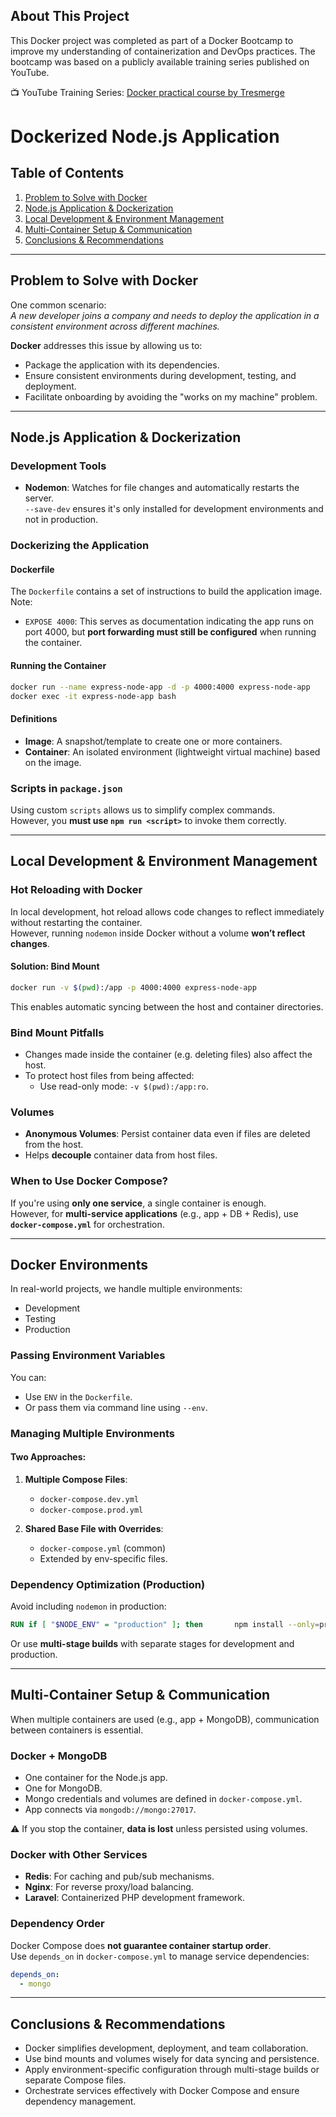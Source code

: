 ## About This Project

This Docker project was completed as part of a Docker Bootcamp to improve my understanding of containerization and DevOps practices. The bootcamp was based on a publicly available training series published on YouTube.

📺 YouTube Training Series: [Docker practical course by Tresmerge](https://youtu.be/tHP5IWfqPKk?si=SxOaRohRoFouyyJ5)





# Dockerized Node.js Application



## Table of Contents
1. [Problem to Solve with Docker](#problem-to-solve-with-docker)
2. [Node.js Application & Dockerization](#nodejs-application--dockerization)
3. [Local Development & Environment Management](#local-development--environment-management)
4. [Multi-Container Setup & Communication](#multi-container-setup--communication)
5. [Conclusions & Recommendations](#conclusions--recommendations)

---

## Problem to Solve with Docker

One common scenario:  
*A new developer joins a company and needs to deploy the application in a consistent environment across different machines.*

**Docker** addresses this issue by allowing us to:
- Package the application with its dependencies.
- Ensure consistent environments during development, testing, and deployment.
- Facilitate onboarding by avoiding the "works on my machine" problem.

---

## Node.js Application & Dockerization

### Development Tools

- **Nodemon**: Watches for file changes and automatically restarts the server.  
  `--save-dev` ensures it's only installed for development environments and not in production.

### Dockerizing the Application

#### Dockerfile

The `Dockerfile` contains a set of instructions to build the application image.  
Note:
- `EXPOSE 4000`: This serves as documentation indicating the app runs on port 4000, but **port forwarding must still be configured** when running the container.

#### Running the Container

```bash
docker run --name express-node-app -d -p 4000:4000 express-node-app
docker exec -it express-node-app bash
```

#### Definitions

- **Image**: A snapshot/template to create one or more containers.
- **Container**: An isolated environment (lightweight virtual machine) based on the image.

### Scripts in `package.json`

Using custom `scripts` allows us to simplify complex commands.  
However, you **must use `npm run <script>`** to invoke them correctly.

---

## Local Development & Environment Management

### Hot Reloading with Docker

In local development, hot reload allows code changes to reflect immediately without restarting the container.  
However, running `nodemon` inside Docker without a volume **won’t reflect changes**.

#### Solution: Bind Mount

```bash
docker run -v $(pwd):/app -p 4000:4000 express-node-app
```

This enables automatic syncing between the host and container directories.

### Bind Mount Pitfalls

- Changes made inside the container (e.g. deleting files) also affect the host.
- To protect host files from being affected:
  - Use read-only mode: `-v $(pwd):/app:ro`.

### Volumes

- **Anonymous Volumes**: Persist container data even if files are deleted from the host.
- Helps **decouple** container data from host files.

### When to Use Docker Compose?

If you're using **only one service**, a single container is enough.  
However, for **multi-service applications** (e.g., app + DB + Redis), use **`docker-compose.yml`** for orchestration.

---

## Docker Environments

In real-world projects, we handle multiple environments:
- Development
- Testing
- Production

### Passing Environment Variables

You can:
- Use `ENV` in the `Dockerfile`.
- Or pass them via command line using `--env`.

### Managing Multiple Environments

#### Two Approaches:

1. **Multiple Compose Files**:
   - `docker-compose.dev.yml`
   - `docker-compose.prod.yml`

2. **Shared Base File with Overrides**:
   - `docker-compose.yml` (common)
   - Extended by env-specific files.

### Dependency Optimization (Production)

Avoid including `nodemon` in production:

```dockerfile
RUN if [ "$NODE_ENV" = "production" ]; then       npm install --only=production;     else       npm install;     fi
```

Or use **multi-stage builds** with separate stages for development and production.

---

## Multi-Container Setup & Communication

When multiple containers are used (e.g., app + MongoDB), communication between containers is essential.

### Docker + MongoDB

- One container for the Node.js app.
- One for MongoDB.
- Mongo credentials and volumes are defined in `docker-compose.yml`.
- App connects via `mongodb://mongo:27017`.

⚠️ If you stop the container, **data is lost** unless persisted using volumes.

### Docker with Other Services

- **Redis**: For caching and pub/sub mechanisms.
- **Nginx**: For reverse proxy/load balancing.
- **Laravel**: Containerized PHP development framework.

### Dependency Order

Docker Compose does **not guarantee container startup order**.  
Use `depends_on` in `docker-compose.yml` to manage service dependencies:

```yaml
depends_on:
  - mongo
```

---

## Conclusions & Recommendations

- Docker simplifies development, deployment, and team collaboration.
- Use bind mounts and volumes wisely for data syncing and persistence.
- Apply environment-specific configuration through multi-stage builds or separate Compose files.
- Orchestrate services effectively with Docker Compose and ensure dependency management.
